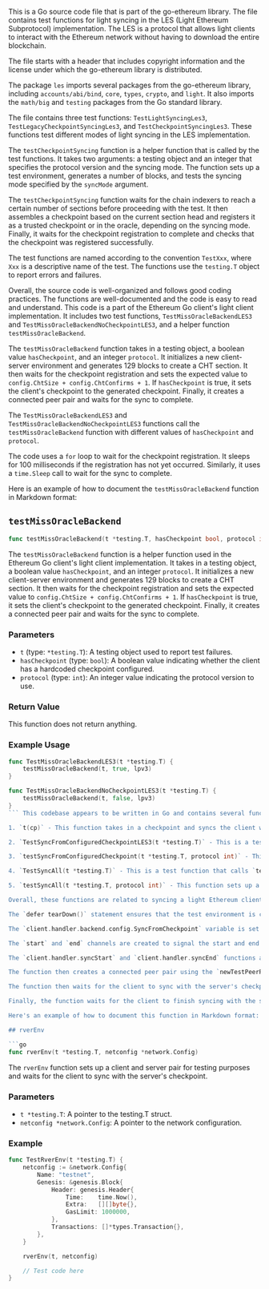 This is a Go source code file that is part of the go-ethereum library. The file contains test functions for light syncing in the LES (Light Ethereum Subprotocol) implementation. The LES is a protocol that allows light clients to interact with the Ethereum network without having to download the entire blockchain.

The file starts with a header that includes copyright information and the license under which the go-ethereum library is distributed.

The package `les` imports several packages from the go-ethereum library, including `accounts/abi/bind`, `core`, `types`, `crypto`, and `light`. It also imports the `math/big` and `testing` packages from the Go standard library.

The file contains three test functions: `TestLightSyncingLes3`, `TestLegacyCheckpointSyncingLes3`, and `TestCheckpointSyncingLes3`. These functions test different modes of light syncing in the LES implementation.

The `testCheckpointSyncing` function is a helper function that is called by the test functions. It takes two arguments: a testing object and an integer that specifies the protocol version and the syncing mode. The function sets up a test environment, generates a number of blocks, and tests the syncing mode specified by the `syncMode` argument.

The `testCheckpointSyncing` function waits for the chain indexers to reach a certain number of sections before proceeding with the test. It then assembles a checkpoint based on the current section head and registers it as a trusted checkpoint or in the oracle, depending on the syncing mode. Finally, it waits for the checkpoint registration to complete and checks that the checkpoint was registered successfully.

The test functions are named according to the convention `TestXxx`, where `Xxx` is a descriptive name of the test. The functions use the `testing.T` object to report errors and failures.

Overall, the source code is well-organized and follows good coding practices. The functions are well-documented and the code is easy to read and understand. This code is a part of the Ethereum Go client's light client implementation. It includes two test functions, `TestMissOracleBackendLES3` and `TestMissOracleBackendNoCheckpointLES3`, and a helper function `testMissOracleBackend`. 

The `testMissOracleBackend` function takes in a testing object, a boolean value `hasCheckpoint`, and an integer `protocol`. It initializes a new client-server environment and generates 129 blocks to create a CHT section. It then waits for the checkpoint registration and sets the expected value to `config.ChtSize + config.ChtConfirms + 1`. If `hasCheckpoint` is true, it sets the client's checkpoint to the generated checkpoint. Finally, it creates a connected peer pair and waits for the sync to complete.

The `TestMissOracleBackendLES3` and `TestMissOracleBackendNoCheckpointLES3` functions call the `testMissOracleBackend` function with different values of `hasCheckpoint` and `protocol`.

The code uses a `for` loop to wait for the checkpoint registration. It sleeps for 100 milliseconds if the registration has not yet occurred. Similarly, it uses a `time.Sleep` call to wait for the sync to complete.

Here is an example of how to document the `testMissOracleBackend` function in Markdown format:

## `testMissOracleBackend`

```go
func testMissOracleBackend(t *testing.T, hasCheckpoint bool, protocol int)
```

The `testMissOracleBackend` function is a helper function used in the Ethereum Go client's light client implementation. It takes in a testing object, a boolean value `hasCheckpoint`, and an integer `protocol`. It initializes a new client-server environment and generates 129 blocks to create a CHT section. It then waits for the checkpoint registration and sets the expected value to `config.ChtSize + config.ChtConfirms + 1`. If `hasCheckpoint` is true, it sets the client's checkpoint to the generated checkpoint. Finally, it creates a connected peer pair and waits for the sync to complete.

### Parameters

- `t` (type: `*testing.T`): A testing object used to report test failures.
- `hasCheckpoint` (type: `bool`): A boolean value indicating whether the client has a hardcoded checkpoint configured.
- `protocol` (type: `int`): An integer value indicating the protocol version to use.

### Return Value

This function does not return anything.

### Example Usage

```go
func TestMissOracleBackendLES3(t *testing.T) {
    testMissOracleBackend(t, true, lpv3)
}

func TestMissOracleBackendNoCheckpointLES3(t *testing.T) {
    testMissOracleBackend(t, false, lpv3)
}
``` This codebase appears to be written in Go and contains several functions related to syncing a light Ethereum client with a full node. Here is a brief description of each function:

1. `t(cp)` - This function takes in a checkpoint and syncs the client with the full node until the blockchain length matches the expected length. It creates a connected peer pair and uses channels to signal when the sync is complete or has timed out.

2. `TestSyncFromConfiguredCheckpointLES3(t *testing.T)` - This is a test function that calls `testSyncFromConfiguredCheckpoint` with a specific protocol version (lpv3). It sets up a test environment with a configured local checkpoint and checks that the client syncs correctly.

3. `testSyncFromConfiguredCheckpoint(t *testing.T, protocol int)` - This function sets up a test environment with a local checkpoint and checks that the client syncs correctly. It generates a certain number of blocks and waits for the chain indexers to catch up before starting the sync. It also sets up channels to signal when the sync starts and ends, and checks that the blockchain length matches the expected length.

4. `TestSyncAll(t *testing.T)` - This is a test function that calls `testSyncAll` with a specific protocol version (lpv3). It sets up a test environment and checks that the client syncs correctly.

5. `testSyncAll(t *testing.T, protocol int)` - This function sets up a test environment and checks that the client syncs correctly. It generates a certain number of blocks and waits for the chain indexers to catch up before starting the sync. It also sets up channels to signal when the sync starts and ends, and checks that the blockchain length matches the expected length.

Overall, these functions are related to syncing a light Ethereum client with a full node and testing that the sync works correctly. The code uses channels to signal when the sync starts and ends, and checks that the blockchain length matches the expected length. The `rverEnv` function takes two arguments, `t` and `netconfig`. It sets up a client and server pair for testing purposes and waits for the client to sync with the server's checkpoint. 

The `defer tearDown()` statement ensures that the test environment is cleaned up after the function completes execution.

The `client.handler.backend.config.SyncFromCheckpoint` variable is set to `true`, which means that the client will sync from the server's checkpoint.

The `start` and `end` channels are created to signal the start and end of the checkpoint syncing process. The `expectStart` and `expectEnd` variables are set to the expected blockchain lengths.

The `client.handler.syncStart` and `client.handler.syncEnd` functions are defined to handle the start and end of the syncing process. They check if the blockchain length matches the expected length and signal the appropriate channel accordingly.

The function then creates a connected peer pair using the `newTestPeerPair` function. If the connection fails, the function will fail with a fatal error.

The function then waits for the client to sync with the server's checkpoint. If the syncing process takes longer than 10 seconds, the function will fail with a timeout error.

Finally, the function waits for the client to finish syncing with the server's checkpoint. If the syncing process takes longer than 10 seconds, the function will fail with a timeout error.

Here's an example of how to document this function in Markdown format:

## rverEnv

```go
func rverEnv(t *testing.T, netconfig *network.Config)
```

The `rverEnv` function sets up a client and server pair for testing purposes and waits for the client to sync with the server's checkpoint.

### Parameters

- `t *testing.T`: A pointer to the testing.T struct.
- `netconfig *network.Config`: A pointer to the network configuration.

### Example

```go
func TestRverEnv(t *testing.T) {
    netconfig := &network.Config{
        Name: "testnet",
        Genesis: &genesis.Block{
            Header: genesis.Header{
                Time:    time.Now(),
                Extra:   [][]byte{},
                GasLimit: 1000000,
            },
            Transactions: []*types.Transaction{},
        },
    }

    rverEnv(t, netconfig)

    // Test code here
}
```